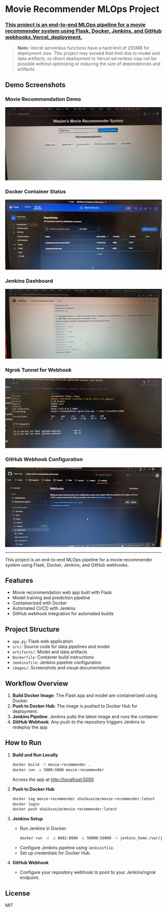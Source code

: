 # Movie Recommender MLOps Project
**<h3><b><u>This project is an end-to-end MLOps pipeline for a movie recommender system using Flask, Docker, Jenkins, and GitHub webhooks,Vercel_deployment.</u></b></h3>**
> **Note:** Vercel serverless functions have a hard limit of 250MB for deployment size. This project may exceed that limit due to model and data artifacts, so direct deployment to Vercel serverless may not be possible without optimizing or reducing the size of dependencies and artifacts.
## Demo Screenshots
### Movie Recommendation Demo
![Movie Demo](images/moviedemo.jpg)

### Docker Container Status
![Docker PS](images/dockerpsh.jpg)

### Jenkins Dashboard
![Jenkins](images/jenkins.jpg)

### Ngrok Tunnel for Webhook
![Ngrok](images/ngrok.jpg)

### GitHub Webhook Configuration
![Webhook](images/webhook.jpg)

---

This project is an end-to-end MLOps pipeline for a movie recommender system using Flask, Docker, Jenkins, and GitHub webhooks.

## Features
- Movie recommendation web app built with Flask
- Model training and prediction pipeline
- Containerized with Docker
- Automated CI/CD with Jenkins
- GitHub webhook integration for automated builds

## Project Structure
- `app.py`: Flask web application
- `src/`: Source code for data pipelines and model
- `artifacts/`: Model and data artifacts
- `Dockerfile`: Container build instructions
- `Jenkinsfile`: Jenkins pipeline configuration
- `images/`: Screenshots and visual documentation

## Workflow Overview
1. **Build Docker Image**: The Flask app and model are containerized using Docker.
2. **Push to Docker Hub**: The image is pushed to Docker Hub for deployment.
3. **Jenkins Pipeline**: Jenkins pulls the latest image and runs the container.
4. **GitHub Webhook**: Any push to the repository triggers Jenkins to redeploy the app.

## How to Run

1. **Build and Run Locally**
   ```bash
   docker build -t movie-recommender .
   docker run -p 5000:5000 movie-recommender
   ```
   Access the app at [http://localhost:5000](http://localhost:5000)

2. **Push to Docker Hub**
   ```bash
   docker tag movie-recommender shaikvasim/movie-recommender:latest
   docker login
   docker push shaikvasim/movie-recommender:latest
   ```

3. **Jenkins Setup**
   - Run Jenkins in Docker:
     ```bash
     docker run -d -p 8081:8080 -p 50000:50000 -v jenkins_home:/var/jenkins_home jenkins/jenkins:lts
     ```
   - Configure Jenkins pipeline using `Jenkinsfile`.
   - Set up credentials for Docker Hub.

4. **GitHub Webhook**
   - Configure your repository webhook to point to your Jenkins/ngrok endpoint.

## License
MIT
